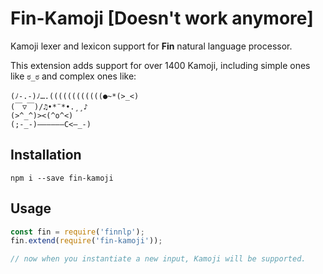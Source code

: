 # Fin-Kamoji [Doesn't work anymore]
Kamoji lexer and lexicon support for **Fin** natural language processor.

This extension adds support for over 1400 Kamoji, including simple ones like `ಠ_ಠ` and complex ones like: 

```
(ﾉ-.-)ﾉ….((((((((((((●~*(>_<)
(￣▽￣)/♫•*¨*•.¸¸♪
(>^_^)><(^o^<)
(;-_-)――――――C<―_-)
```

## Installation

```
npm i --save fin-kamoji
```

## Usage

```javascript
const fin = require('finnlp');
fin.extend(require('fin-kamoji'));

// now when you instantiate a new input, Kamoji will be supported.

```

